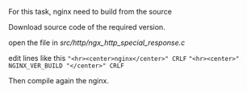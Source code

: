 For this task, nginx need to build from the source

Download source code of the required version.

open the file in *src/http/ngx_http_special_response.c*

edit lines like this
`"<hr><center>nginx</center>" CRLF`
`"<hr><center>" NGINX_VER_BUILD "</center>" CRLF`

Then compile again the nginx.